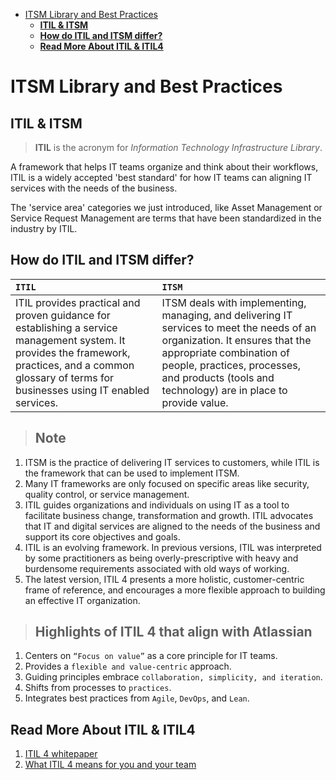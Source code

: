 
- [ITSM Library and Best Practices](#itsm-library-and-best-practices)
  - [**ITIL \& ITSM**](#itil--itsm)
  - [**How do ITIL and ITSM differ?**](#how-do-itil-and-itsm-differ)
  - [**Read More About ITIL \& ITIL4**](#read-more-about-itil--itil4)

# ITSM Library and Best Practices

## **ITIL & ITSM**

> **ITIL** is the acronym for *Information Technology Infrastructure Library*.

A framework that helps IT teams organize and think about their workflows, ITIL is a widely accepted 'best standard' for how IT teams can aligning IT services with the needs of the business.

The 'service area' categories we just introduced, like Asset Management or Service Request Management are terms that have been standardized in the industry by ITIL.

## **How do ITIL and ITSM differ?**

|`ITIL`|`ITSM`|
|:----| :----|
|ITIL provides practical and proven guidance for establishing a service management system. It provides the framework, practices, and a common glossary of terms for businesses using IT enabled services.|ITSM deals with implementing, managing, and delivering IT services to meet the needs of an organization. It ensures that the appropriate combination of people, practices, processes, and products (tools and technology) are in place to provide value.|

> ## **Note**

1. ITSM is the practice of delivering IT services to customers, while ITIL is the framework that can be used to implement ITSM.
2. Many IT frameworks are only focused on specific areas like security, quality control, or service management.
3. ITIL guides organizations and individuals on using IT as a tool to facilitate business change, transformation and growth. ITIL advocates that IT and digital services are aligned to the needs of the business and support its core objectives and goals.
4. ITIL is an evolving framework. In previous versions, ITIL was interpreted by some practitioners as being overly-prescriptive with heavy and burdensome requirements associated with old ways of working.
5. The latest version, ITIL 4 presents a more holistic, customer-centric frame of reference, and encourages a more flexible approach to building an effective IT organization.

> ## Highlights of ITIL 4 that align with Atlassian

1. Centers on `“Focus on value”` as a core principle for IT teams.
2. Provides a `flexible and value-centric` approach.
3. Guiding principles embrace `collaboration, simplicity, and iteration`.
4. Shifts from processes to `practices`.
5. Integrates best practices from `Agile`, `DevOps`, and `Lean`.

## **Read More About ITIL & ITIL4**

1. [ITIL 4 whitepaper](https://pages.eml.atlassian.com/rs/594-ATC-127/images/Atlassian_Axelos_ITIL4_Guide.pdf)
2. [What ITIL 4 means for you and your team](https://www.atlassian.com/blog/technology/what-the-new-itil-4-means-for-you-and-your-team)
